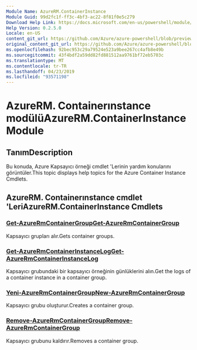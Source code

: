 ```yaml
---
Module Name: AzureRM.ContainerInstance
Module Guid: 99d2fc1f-ff3c-4bf3-ac22-8f81f0e5c279
Download Help Link: https://docs.microsoft.com/en-us/powershell/module/azurerm.containerinstance
Help Version: 0.2.5.0
Locale: en-US
content_git_url: https://github.com/Azure/azure-powershell/blob/preview/src/ResourceManager/ContainerInstance/Commands.ContainerInstance/help/AzureRM.ContainerInstance.md
original_content_git_url: https://github.com/Azure/azure-powershell/blob/preview/src/ResourceManager/ContainerInstance/Commands.ContainerInstance/help/AzureRM.ContainerInstance.md
ms.openlocfilehash: 92bec953c29a79524e523a9bee267cc4afb8e49b
ms.sourcegitcommit: 43f4bdf2a59dd82fd881512aa9761bf72eb5703c
ms.translationtype: MT
ms.contentlocale: tr-TR
ms.lasthandoff: 04/23/2019
ms.locfileid: "93571198"
---
```

# <span data-ttu-id="69cb5-101">AzureRM. Containerınstance modülü</span><span class="sxs-lookup"><span data-stu-id="69cb5-101">AzureRM.ContainerInstance Module</span></span>
## <span data-ttu-id="69cb5-102">Tanım</span><span class="sxs-lookup"><span data-stu-id="69cb5-102">Description</span></span>
<span data-ttu-id="69cb5-103">Bu konuda, Azure Kapsayıcı örneği cmdlet 'Lerinin yardım konularını görüntüler.</span><span class="sxs-lookup"><span data-stu-id="69cb5-103">This topic displays help topics for the Azure Container Instance Cmdlets.</span></span>

## <span data-ttu-id="69cb5-104">AzureRM. Containerınstance cmdlet 'Leri</span><span class="sxs-lookup"><span data-stu-id="69cb5-104">AzureRM.ContainerInstance Cmdlets</span></span>
### [<span data-ttu-id="69cb5-105">Get-AzureRmContainerGroup</span><span class="sxs-lookup"><span data-stu-id="69cb5-105">Get-AzureRmContainerGroup</span></span>](Get-AzureRmContainerGroup.md)
<span data-ttu-id="69cb5-106">Kapsayıcı grupları alır.</span><span class="sxs-lookup"><span data-stu-id="69cb5-106">Gets container groups.</span></span>

### [<span data-ttu-id="69cb5-107">Get-AzureRmContainerInstanceLog</span><span class="sxs-lookup"><span data-stu-id="69cb5-107">Get-AzureRmContainerInstanceLog</span></span>](Get-AzureRmContainerInstanceLog.md)
<span data-ttu-id="69cb5-108">Kapsayıcı grubundaki bir kapsayıcı örneğinin günlüklerini alın.</span><span class="sxs-lookup"><span data-stu-id="69cb5-108">Get the logs of a container instance in a container group.</span></span>

### [<span data-ttu-id="69cb5-109">Yeni-AzureRmContainerGroup</span><span class="sxs-lookup"><span data-stu-id="69cb5-109">New-AzureRmContainerGroup</span></span>](New-AzureRmContainerGroup.md)
<span data-ttu-id="69cb5-110">Kapsayıcı grubu oluşturur.</span><span class="sxs-lookup"><span data-stu-id="69cb5-110">Creates a container group.</span></span>

### [<span data-ttu-id="69cb5-111">Remove-AzureRmContainerGroup</span><span class="sxs-lookup"><span data-stu-id="69cb5-111">Remove-AzureRmContainerGroup</span></span>](Remove-AzureRmContainerGroup.md)
<span data-ttu-id="69cb5-112">Kapsayıcı grubunu kaldırır.</span><span class="sxs-lookup"><span data-stu-id="69cb5-112">Removes a container group.</span></span>

